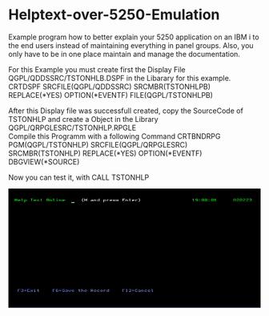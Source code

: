 # Helptext-over-5250-Emulation
Example program how to better explain your 5250 application on an IBM i to the end users instead of 
maintaining everything in panel groups. Also, you only have to be in one place maintain and manage the documentation.

For this Example you must create first the Display File QGPL/QDDSSRC/TSTONHLB.DSPF in the Libarary for this example. 
CRTDSPF SRCFILE(QGPL/QDDSSRC) SRCMBR(TSTONHLPB) REPLACE(*YES) OPTION(*EVENTF)  FILE(QGPL/TSTONHLPB)

After this Display file was successfull created, copy the SourceCode of TSTONHLP and create a Object in the Library QGPL/QRPGLESRC/TSTONHLP.RPGLE  
Compile this Programm with a following Command
CRTBNDRPG PGM(QGPL/TSTONHLP) SRCFILE(QGPL/QRPGLESRC) SRCMBR(TSTONHLP) REPLACE(*YES) OPTION(*EVENTF) DBGVIEW(*SOURCE)

Now you can test it, with CALL TSTONHLP 

![alt text](https://github.com/overLines/Helptext-over-5250-Emulation/blob/main/hlp.png)
